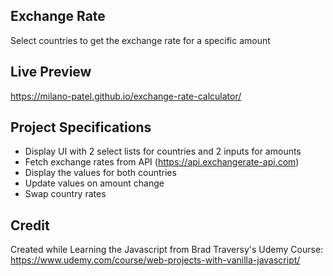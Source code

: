 ## Exchange Rate
Select countries to get the exchange rate for a specific amount

## Live Preview
https://milano-patel.github.io/exchange-rate-calculator/

## Project Specifications
- Display UI with 2 select lists for countries and 2 inputs for amounts
- Fetch exchange rates from API (https://api.exchangerate-api.com)
- Display the values for both countries
- Update values on amount change
- Swap country rates

## Credit
Created while Learning the Javascript from Brad Traversy's Udemy Course:
https://www.udemy.com/course/web-projects-with-vanilla-javascript/
